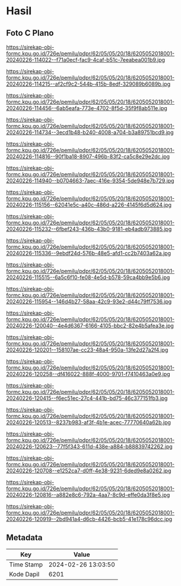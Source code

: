 # Hasil

## Foto C Plano

https://sirekap-obj-formc.kpu.go.id/726e/pemilu/pdpr/62/05/05/20/18/6205052018001-20240226-114022--f71a0ecf-fac9-4caf-b51c-7eeabea001b9.jpg

https://sirekap-obj-formc.kpu.go.id/726e/pemilu/pdpr/62/05/05/20/18/6205052018001-20240226-114215--af2cf9c2-544b-415b-8edf-329089b6089b.jpg

https://sirekap-obj-formc.kpu.go.id/726e/pemilu/pdpr/62/05/05/20/18/6205052018001-20240226-114456--6ab5eafa-773e-4702-8f5d-35f9f8ab511e.jpg

https://sirekap-obj-formc.kpu.go.id/726e/pemilu/pdpr/62/05/05/20/18/6205052018001-20240226-114734--3ecd1b48-b240-4008-a704-b3a89751bcd9.jpg

https://sirekap-obj-formc.kpu.go.id/726e/pemilu/pdpr/62/05/05/20/18/6205052018001-20240226-114816--90f1ba18-8907-496b-83f2-ca5c8e29e2dc.jpg

https://sirekap-obj-formc.kpu.go.id/726e/pemilu/pdpr/62/05/05/20/18/6205052018001-20240226-114940--b0704663-7aec-416e-9354-5de948e7b729.jpg

https://sirekap-obj-formc.kpu.go.id/726e/pemilu/pdpr/62/05/05/20/18/6205052018001-20240226-115156--62041e5c-a40c-486d-a226-4145f6d5d624.jpg

https://sirekap-obj-formc.kpu.go.id/726e/pemilu/pdpr/62/05/05/20/18/6205052018001-20240226-115232--6fbef243-436b-43b0-9181-eb4adb973885.jpg

https://sirekap-obj-formc.kpu.go.id/726e/pemilu/pdpr/62/05/05/20/18/6205052018001-20240226-115336--9ebdf24d-576b-48e5-afd1-cc2b7403a62a.jpg

https://sirekap-obj-formc.kpu.go.id/726e/pemilu/pdpr/62/05/05/20/18/6205052018001-20240226-115515--6a5c6f10-fe08-4e5d-b578-59ca4bb9e5b6.jpg

https://sirekap-obj-formc.kpu.go.id/726e/pemilu/pdpr/62/05/05/20/18/6205052018001-20240226-115954--146d4b27-58aa-42c9-93e2-d44c79ff7536.jpg

https://sirekap-obj-formc.kpu.go.id/726e/pemilu/pdpr/62/05/05/20/18/6205052018001-20240226-120040--4e4d6367-6166-4105-bbc2-82e4b5afea3e.jpg

https://sirekap-obj-formc.kpu.go.id/726e/pemilu/pdpr/62/05/05/20/18/6205052018001-20240226-120201--158107ae-cc23-48a4-950a-13fe2d27a2f4.jpg

https://sirekap-obj-formc.kpu.go.id/726e/pemilu/pdpr/62/05/05/20/18/6205052018001-20240226-120258--df416022-888f-4000-9701-f7410463a0e9.jpg

https://sirekap-obj-formc.kpu.go.id/726e/pemilu/pdpr/62/05/05/20/18/6205052018001-20240226-120415--f6ec51ec-27c4-441b-bd75-46c377151fb3.jpg

https://sirekap-obj-formc.kpu.go.id/726e/pemilu/pdpr/62/05/05/20/18/6205052018001-20240226-120513--8237b983-af3f-4b1e-acec-77770640a62b.jpg

https://sirekap-obj-formc.kpu.go.id/726e/pemilu/pdpr/62/05/05/20/18/6205052018001-20240226-120623--77f5f343-611d-438e-a884-b88839742262.jpg

https://sirekap-obj-formc.kpu.go.id/726e/pemilu/pdpr/62/05/05/20/18/6205052018001-20240226-120708--e1252ca7-d0ff-4e38-9231-6ded9e8a0262.jpg

https://sirekap-obj-formc.kpu.go.id/726e/pemilu/pdpr/62/05/05/20/18/6205052018001-20240226-120816--a882e8c6-792a-4aa7-8c9d-effe0da3f8e5.jpg

https://sirekap-obj-formc.kpu.go.id/726e/pemilu/pdpr/62/05/05/20/18/6205052018001-20240226-120919--2bd941a4-d6cb-4426-bcb5-41e178c96dcc.jpg


## Metadata

| Key        | Value               |
| ---------- | ------------------- |
| Time Stamp | 2024-02-26 13:03:50 |
| Kode Dapil | 6201                |



